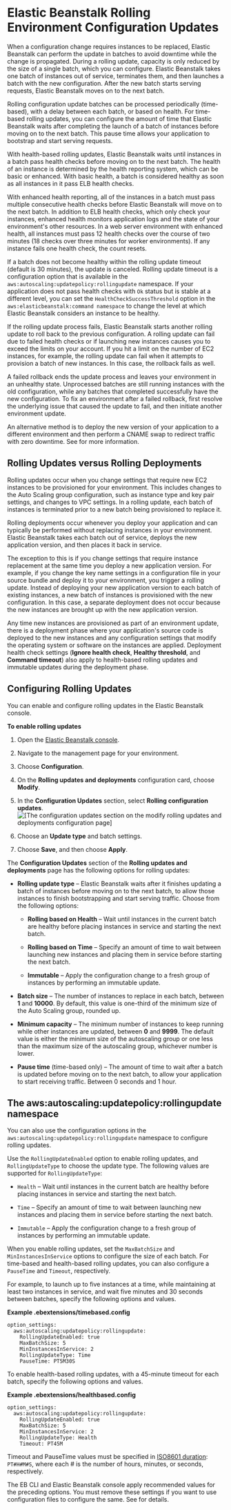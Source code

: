 # Elastic Beanstalk Rolling Environment Configuration Updates<a name="using-features.rollingupdates"></a>

When a configuration change requires instances to be replaced, Elastic Beanstalk can perform the update in batches to avoid downtime while the change is propagated\. During a rolling update, capacity is only reduced by the size of a single batch, which you can configure\. Elastic Beanstalk takes one batch of instances out of service, terminates them, and then launches a batch with the new configuration\. After the new batch starts serving requests, Elastic Beanstalk moves on to the next batch\.

Rolling configuration update batches can be processed periodically \(time\-based\), with a delay between each batch, or based on health\. For time\-based rolling updates, you can configure the amount of time that Elastic Beanstalk waits after completing the launch of a batch of instances before moving on to the next batch\. This pause time allows your application to bootstrap and start serving requests\.

With health\-based rolling updates, Elastic Beanstalk waits until instances in a batch pass health checks before moving on to the next batch\. The health of an instance is determined by the health reporting system, which can be basic or enhanced\. With basic health, a batch is considered healthy as soon as all instances in it pass ELB health checks\.

With enhanced health reporting, all of the instances in a batch must pass multiple consecutive health checks before Elastic Beanstalk will move on to the next batch\. In addition to ELB health checks, which only check your instances, enhanced health monitors application logs and the state of your environment's other resources\. In a web server environment with enhanced health, all instances must pass 12 health checks over the course of two minutes \(18 checks over three minutes for worker environments\)\. If any instance fails one health check, the count resets\.

If a batch does not become healthy within the rolling update timeout \(default is 30 minutes\), the update is canceled\. Rolling update timeout is a configuration option that is available in the `aws:autoscaling:updatepolicy:rollingupdate` namespace\. If your application does not pass health checks with `Ok` status but is stable at a different level, you can set the `HealthCheckSuccessThreshold` option in the `aws:elasticbeanstalk:command namespace` to change the level at which Elastic Beanstalk considers an instance to be healthy\.

If the rolling update process fails, Elastic Beanstalk starts another rolling update to roll back to the previous configuration\. A rolling update can fail due to failed health checks or if launching new instances causes you to exceed the limits on your account\. If you hit a limit on the number of EC2 instances, for example, the rolling update can fail when it attempts to provision a batch of new instances\. In this case, the rollback fails as well\.

A failed rollback ends the update process and leaves your environment in an unhealthy state\. Unprocessed batches are still running instances with the old configuration, while any batches that completed successfully have the new configuration\. To fix an environment after a failed rollback, first resolve the underlying issue that caused the update to fail, and then initiate another environment update\.

An alternative method is to deploy the new version of your application to a different environment and then perform a CNAME swap to redirect traffic with zero downtime\. See  for more information\.

## Rolling Updates versus Rolling Deployments<a name="environments-cfg-rollingupdates-deployments"></a>

Rolling updates occur when you change settings that require new EC2 instances to be provisioned for your environment\. This includes changes to the Auto Scaling group configuration, such as instance type and key pair settings, and changes to VPC settings\. In a rolling update, each batch of instances is terminated prior to a new batch being provisioned to replace it\.

Rolling deployments occur whenever you deploy your application and can typically be performed without replacing instances in your environment\. Elastic Beanstalk takes each batch out of service, deploys the new application version, and then places it back in service\.

The exception to this is if you change settings that require instance replacement at the same time you deploy a new application version\. For example, if you change the key name settings in a configuration file in your source bundle and deploy it to your environment, you trigger a rolling update\. Instead of deploying your new application version to each batch of existing instances, a new batch of instances is provisioned with the new configuration\. In this case, a separate deployment does not occur because the new instances are brought up with the new application version\.

Any time new instances are provisioned as part of an environment update, there is a deployment phase where your application's source code is deployed to the new instances and any configuration settings that modify the operating system or software on the instances are applied\. Deployment health check settings \(**Ignore health check**, **Healthy threshold**, and **Command timeout**\) also apply to health\-based rolling updates and immutable updates during the deployment phase\.

## Configuring Rolling Updates<a name="rollingupdates-configure"></a>

You can enable and configure rolling updates in the Elastic Beanstalk console\.

**To enable rolling updates**

1. Open the [Elastic Beanstalk console](https://console.aws.amazon.com/elasticbeanstalk)\.

1. Navigate to the management page for your environment\.

1. Choose **Configuration**\.

1. On the **Rolling updates and deployments** configuration card, choose **Modify**\.

1. In the **Configuration Updates** section, select **Rolling configuration updates**\.  
![\[The configuration updates section on the modify rolling updates and deployments configuration page\]](http://docs.aws.amazon.com/elasticbeanstalk/latest/dg/images/aeb-config-rolling-updates-health.png)

1. Choose an **Update type** and batch settings\.

1. Choose **Save**, and then choose **Apply**\.

The **Configuration Updates** section of the **Rolling updates and deployments** page has the following options for rolling updates:

+ **Rolling update type** – Elastic Beanstalk waits after it finishes updating a batch of instances before moving on to the next batch, to allow those instances to finish bootstrapping and start serving traffic\. Choose from the following options:

  + **Rolling based on Health** – Wait until instances in the current batch are healthy before placing instances in service and starting the next batch\.

  + **Rolling based on Time** – Specify an amount of time to wait between launching new instances and placing them in service before starting the next batch\.

  + **Immutable** – Apply the configuration change to a fresh group of instances by performing an immutable update\.

+ **Batch size** – The number of instances to replace in each batch, between **1** and **10000**\. By default, this value is one\-third of the minimum size of the Auto Scaling group, rounded up\.

+ **Minimum capacity** – The minimum number of instances to keep running while other instances are updated, between **0** and **9999**\. The default value is either the minimum size of the autoscaling group or one less than the maximum size of the autoscaling group, whichever number is lower\.

+ **Pause time** \(time\-based only\) – The amount of time to wait after a batch is updated before moving on to the next batch, to allow your application to start receiving traffic\. Between 0 seconds and 1 hour\.

## The aws:autoscaling:updatepolicy:rollingupdate namespace<a name="rollingupdate-namespace"></a>

You can also use the configuration options in the `aws:autoscaling:updatepolicy:rollingupdate` namespace to configure rolling updates\. 

Use the `RollingUpdateEnabled` option to enable rolling updates, and `RollingUpdateType` to choose the update type\. The following values are supported for `RollingUpdateType`:

+ `Health` – Wait until instances in the current batch are healthy before placing instances in service and starting the next batch\.

+ `Time` – Specify an amount of time to wait between launching new instances and placing them in service before starting the next batch\.

+ `Immutable` – Apply the configuration change to a fresh group of instances by performing an immutable update\.

When you enable rolling updates, set the `MaxBatchSize` and `MinInstancesInService` options to configure the size of each batch\. For time\-based and health\-based rolling updates, you can also configure a `PauseTime` and `Timeout`, respectively\.

For example, to launch up to five instances at a time, while maintaining at least two instances in service, and wait five minutes and 30 seconds between batches, specify the following options and values\.

**Example \.ebextensions/timebased\.config**  

```
option_settings:
  aws:autoscaling:updatepolicy:rollingupdate:
    RollingUpdateEnabled: true
    MaxBatchSize: 5
    MinInstancesInService: 2
    RollingUpdateType: Time
    PauseTime: PT5M30S
```

To enable health\-based rolling updates, with a 45\-minute timeout for each batch, specify the following options and values\.

**Example \.ebextensions/healthbased\.config**  

```
option_settings:
  aws:autoscaling:updatepolicy:rollingupdate:
    RollingUpdateEnabled: true
    MaxBatchSize: 5
    MinInstancesInService: 2
    RollingUpdateType: Health
    Timeout: PT45M
```

Timeout and PauseTime values must be specified in [ISO8601 duration](http://en.wikipedia.org/wiki/ISO_8601#Durations): `PT#H#M#S`, where each \# is the number of hours, minutes, or seconds, respectively\.

The EB CLI and Elastic Beanstalk console apply recommended values for the preceding options\. You must remove these settings if you want to use configuration files to configure the same\. See  for details\.